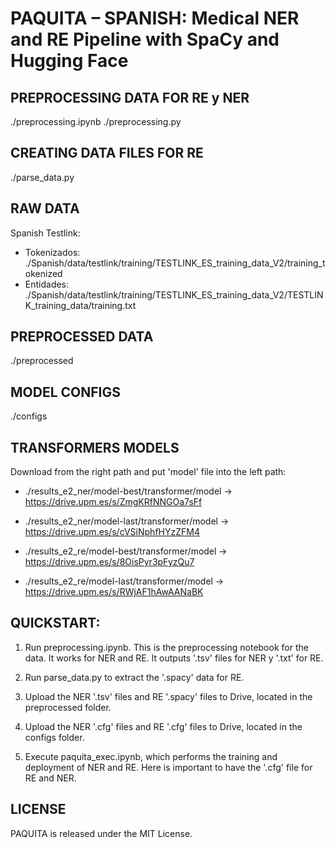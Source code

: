 # PAQUITA – SPANISH: Medical NER and RE Pipeline with SpaCy and Hugging Face

## PREPROCESSING DATA FOR RE y NER
./preprocessing.ipynb
./preprocessing.py

## CREATING DATA FILES FOR RE
./parse_data.py


## RAW DATA
Spanish Testlink:
- Tokenizados: ./Spanish/data/testlink/training/TESTLINK_ES_training_data_V2/training_tokenized
- Entidades: ./Spanish/data/testlink/training/TESTLINK_ES_training_data_V2/TESTLINK_training_data/training.txt


## PREPROCESSED DATA
./preprocessed


## MODEL CONFIGS
./configs


## TRANSFORMERS MODELS 
Download from the right path and put 'model' file into the left path:

- ./results_e2_ner/model-best/transformer/model -> https://drive.upm.es/s/ZmgKRfNNGOa7sFf
- ./results_e2_ner/model-last/transformer/model -> https://drive.upm.es/s/cVSiNphfHYzZFM4

- ./results_e2_re/model-best/transformer/model -> https://drive.upm.es/s/8OisPyr3pFyzQu7
- ./results_e2_re/model-last/transformer/model -> https://drive.upm.es/s/RWjAF1hAwAANaBK



## QUICKSTART:
1. Run preprocessing.ipynb. This is the preprocessing notebook for the data. It works for NER and RE. It outputs '.tsv' files for NER y '.txt' for RE.

2. Run parse_data.py to extract the '.spacy' data for RE.

3. Upload the NER '.tsv' files and RE '.spacy' files to Drive, located in the preprocessed folder.

4. Upload the NER '.cfg' files and RE '.cfg' files to Drive, located in the configs folder.

5. Execute paquita_exec.ipynb, which performs the training and deployment of NER and RE. Here is important to have the '.cfg' file for RE and NER. 



## LICENSE
PAQUITA is released under the MIT License.

